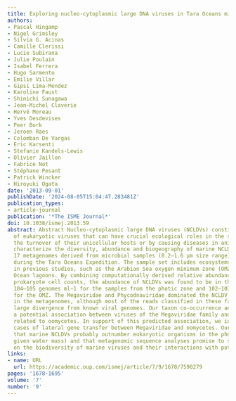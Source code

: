 ```yaml
---
title: Exploring nucleo-cytoplasmic large DNA viruses in Tara Oceans microbial metagenomes
authors:
- Pascal Hingamp
- Nigel Grimsley
- Silvia G. Acinas
- Camille Clerissi
- Lucie Subirana
- Julie Poulain
- Isabel Ferrera
- Hugo Sarmento
- Emilie Villar
- Gipsi Lima-Mendez
- Karoline Faust
- Shinichi Sunagawa
- Jean-Michel Claverie
- Hervé Moreau
- Yves Desdevises
- Peer Bork
- Jeroen Raes
- Colomban De Vargas
- Eric Karsenti
- Stefanie Kandels-Lewis
- Olivier Jaillon
- Fabrice Not
- Stéphane Pesant
- Patrick Wincker
- Hiroyuki Ogata
date: '2013-09-01'
publishDate: '2024-08-05T15:04:47.283481Z'
publication_types:
- article-journal
publication: '*The ISME Journal*'
doi: 10.1038/ismej.2013.59
abstract: Abstract Nucleo-cytoplasmic large DNA viruses (NCLDVs) constitute a group
  of eukaryotic viruses that can have crucial ecological roles in the sea by accelerating
  the turnover of their unicellular hosts or by causing diseases in animals. To better
  characterize the diversity, abundance and biogeography of marine NCLDVs, we analyzed
  17 metagenomes derived from microbial samples (0.2–1.6 μm size range) collected
  during the Tara Oceans Expedition. The sample set includes ecosystems under-represented
  in previous studies, such as the Arabian Sea oxygen minimum zone (OMZ) and Indian
  Ocean lagoons. By combining computationally derived relative abundance and direct
  prokaryote cell counts, the abundance of NCLDVs was found to be in the order of
  104–105 genomes ml−1 for the samples from the photic zone and 102–103 genomes ml−1
  for the OMZ. The Megaviridae and Phycodnaviridae dominated the NCLDV populations
  in the metagenomes, although most of the reads classified in these families showed
  large divergence from known viral genomes. Our taxon co-occurrence analysis revealed
  a potential association between viruses of the Megaviridae family and eukaryotes
  related to oomycetes. In support of this predicted association, we identified six
  cases of lateral gene transfer between Megaviridae and oomycetes. Our results suggest
  that marine NCLDVs probably outnumber eukaryotic organisms in the photic layer (per
  given water mass) and that metagenomic sequence analyses promise to shed new light
  on the biodiversity of marine viruses and their interactions with potential hosts.
links:
- name: URL
  url: https://academic.oup.com/ismej/article/7/9/1678/7590279
pages: '1678-1695'
volume: '7'
number: '9'
---
```

